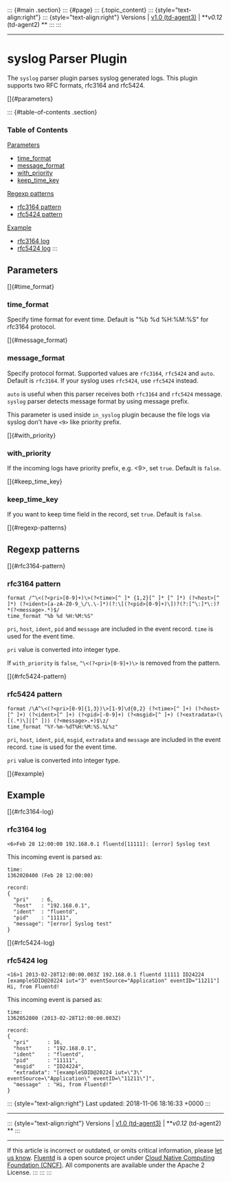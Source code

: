 ::: {#main .section}
::: {#page}
::: {.topic_content}
::: {style="text-align:right"}
::: {style="text-align:right"}
Versions \| [v1.0 (td-agent3)](/v1.0/articles/parser_syslog) \|
***v0.12* (td-agent2) **
:::
:::

------------------------------------------------------------------------

syslog Parser Plugin
====================

The `syslog` parser plugin parses syslog generated logs. This plugin
supports two RFC formats, rfc3164 and rfc5424.

[]{#parameters}

::: {#table-of-contents .section}
### Table of Contents

[Parameters](#parameters)

-   [time\_format](#time_format)
-   [message\_format](#message_format)
-   [with\_priority](#with_priority)
-   [keep\_time\_key](#keep_time_key)

[Regexp patterns](#regexp-patterns)

-   [rfc3164 pattern](#rfc3164-pattern)
-   [rfc5424 pattern](#rfc5424-pattern)

[Example](#example)

-   [rfc3164 log](#rfc3164-log)
-   [rfc5424 log](#rfc5424-log)
:::

Parameters
----------

[]{#time_format}

### time\_format

Specify time format for event time. Default is "%b %d %H:%M:%S" for
rfc3164 protocol.

[]{#message_format}

### message\_format

Specify protocol format. Supported values are `rfc3164`, `rfc5424` and
`auto`. Default is `rfc3164`. If your syslog uses `rfc5424`, use
`rfc5424` instead.

`auto` is useful when this parser receives both `rfc3164` and `rfc5424`
message. `syslog` parser detects message format by using message prefix.

This parameter is used inside `in_syslog` plugin because the file logs
via syslog don't have `<9>` like priority prefix.

[]{#with_priority}

### with\_priority

If the incoming logs have priority prefix, e.g. \<9\>, set `true`.
Default is `false`.

[]{#keep_time_key}

### keep\_time\_key

If you want to keep time field in the record, set `true`. Default is
`false`.

[]{#regexp-patterns}

Regexp patterns
---------------

[]{#rfc3164-pattern}

### rfc3164 pattern

``` {.CodeRay}
format /^\<(?<pri>[0-9]+)\>(?<time>[^ ]* {1,2}[^ ]* [^ ]*) (?<host>[^ ]*) (?<ident>[a-zA-Z0-9_\/\.\-]*)(?:\[(?<pid>[0-9]+)\])?(?:[^\:]*\:)? *(?<message>.*)$/
time_format "%b %d %H:%M:%S"
```

`pri`, `host`, `ident`, `pid` and `message` are included in the event
record. `time` is used for the event time.

`pri` value is converted into integer type.

If `with_priority` is `false`, `^\<(?<pri>[0-9]+)\>` is removed from the
pattern.

[]{#rfc5424-pattern}

### rfc5424 pattern

``` {.CodeRay}
format /\A^\<(?<pri>[0-9]{1,3})\>[1-9]\d{0,2} (?<time>[^ ]+) (?<host>[^ ]+) (?<ident>[^ ]+) (?<pid>[-0-9]+) (?<msgid>[^ ]+) (?<extradata>(\[(.*)\]|[^ ])) (?<message>.+)$\z/
time_format "%Y-%m-%dT%H:%M:%S.%L%z"
```

`pri`, `host`, `ident`, `pid`, `msgid`, `extradata` and `message` are
included in the event record. `time` is used for the event time.

`pri` value is converted into integer type.

[]{#example}

Example
-------

[]{#rfc3164-log}

### rfc3164 log

``` {.CodeRay}
<6>Feb 28 12:00:00 192.168.0.1 fluentd[11111]: [error] Syslog test
```

This incoming event is parsed as:

``` {.CodeRay}
time:
1362020400 (Feb 28 12:00:00)

record:
{
  "pri"    : 6,
  "host"   : "192.168.0.1",
  "ident"  : "fluentd",
  "pid"    : "11111",
  "message": "[error] Syslog test"
}
```

[]{#rfc5424-log}

### rfc5424 log

``` {.CodeRay}
<16>1 2013-02-28T12:00:00.003Z 192.168.0.1 fluentd 11111 ID24224 [exampleSDID@20224 iut="3" eventSource="Application" eventID="11211"] Hi, from Fluentd!
```

This incoming event is parsed as:

``` {.CodeRay}
time:
1362052800 (2013-02-28T12:00:00.003Z)

record:
{
  "pri"      : 16,
  "host"     : "192.168.0.1",
  "ident"    : "fluentd",
  "pid"      : "11111",
  "msgid"    : "ID24224",
  "extradata": "[exampleSDID@20224 iut=\"3\" eventSource=\"Application\" eventID=\"11211\"]",
  "message"  : "Hi, from Fluentd!"
}
```

::: {style="text-align:right"}
Last updated: 2018-11-06 18:16:33 +0000
:::

------------------------------------------------------------------------

::: {style="text-align:right"}
Versions \| [v1.0 (td-agent3)](/v1.0/articles/parser_syslog) \|
***v0.12* (td-agent2) **
:::

------------------------------------------------------------------------

If this article is incorrect or outdated, or omits critical information,
please [let us
know](https://github.com/fluent/fluentd-docs/issues?state=open).
[Fluentd](http://www.fluentd.org/) is a open source project under [Cloud
Native Computing Foundation (CNCF)](https://cncf.io/). All components
are available under the Apache 2 License.
:::
:::
:::
